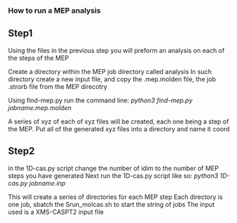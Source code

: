 ### How to run a MEP analysis
## Step1 
Using the files in the previous step you will preform an analysis on each of the steps of the MEP

Create a directory within the MEP job directory called analysis
In such directory create a new input file, and copy the .mep.molden file, the job .strorb file from the MEP direcotry

Using find-mep.py run the command line:
*python3 find-mep.py jobname.mep.molden*

A series of xyz of each of xyz files will be created, each one being a step of the MEP. 
Put all of the generated xyz files into a directory and name it coord

## Step2 
in the 1D-cas.py script change the number of idim to the number of MEP steps you have generated
Next run the 1D-cas.py script like so:
*python3 1D-cas.py jobname.inp*

This will create a series of directories for each MEP step
Each directory is one job, sbatch the Srun_molcas.sh to start the string of jobs
The input used is a XMS-CASPT2 input file
